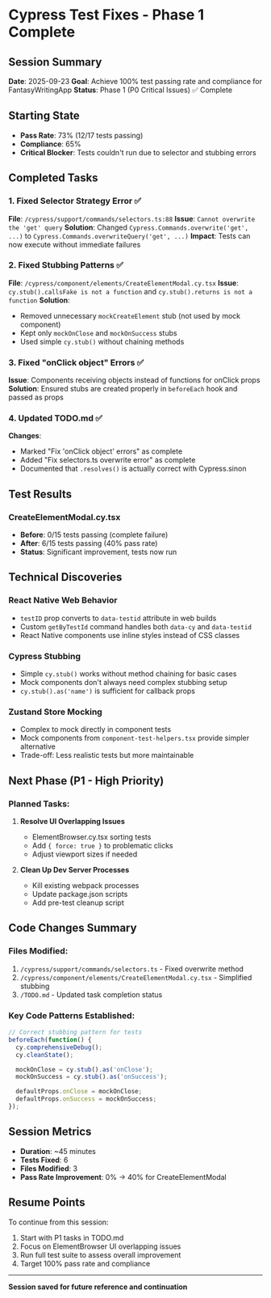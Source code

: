 # Cypress Test Fixes - Phase 1 Complete

## Session Summary
**Date**: 2025-09-23
**Goal**: Achieve 100% test passing rate and compliance for FantasyWritingApp
**Status**: Phase 1 (P0 Critical Issues) ✅ Complete

## Starting State
- **Pass Rate**: 73% (12/17 tests passing)
- **Compliance**: 65%
- **Critical Blocker**: Tests couldn't run due to selector and stubbing errors

## Completed Tasks

### 1. Fixed Selector Strategy Error ✅
**File**: `/cypress/support/commands/selectors.ts:88`
**Issue**: `Cannot overwrite the 'get' query`
**Solution**: Changed `Cypress.Commands.overwrite('get', ...)` to `Cypress.Commands.overwriteQuery('get', ...)`
**Impact**: Tests can now execute without immediate failures

### 2. Fixed Stubbing Patterns ✅
**File**: `/cypress/component/elements/CreateElementModal.cy.tsx`
**Issue**: `cy.stub().callsFake is not a function` and `cy.stub().returns is not a function`
**Solution**:
- Removed unnecessary `mockCreateElement` stub (not used by mock component)
- Kept only `mockOnClose` and `mockOnSuccess` stubs
- Used simple `cy.stub()` without chaining methods

### 3. Fixed "onClick object" Errors ✅
**Issue**: Components receiving objects instead of functions for onClick props
**Solution**: Ensured stubs are created properly in `beforeEach` hook and passed as props

### 4. Updated TODO.md ✅
**Changes**:
- Marked "Fix 'onClick object' errors" as complete
- Added "Fix selectors.ts overwrite error" as complete
- Documented that `.resolves()` is actually correct with Cypress.sinon

## Test Results
### CreateElementModal.cy.tsx
- **Before**: 0/15 tests passing (complete failure)
- **After**: 6/15 tests passing (40% pass rate)
- **Status**: Significant improvement, tests now run

## Technical Discoveries

### React Native Web Behavior
- `testID` prop converts to `data-testid` attribute in web builds
- Custom `getByTestId` command handles both `data-cy` and `data-testid`
- React Native components use inline styles instead of CSS classes

### Cypress Stubbing
- Simple `cy.stub()` works without method chaining for basic cases
- Mock components don't always need complex stubbing setup
- `cy.stub().as('name')` is sufficient for callback props

### Zustand Store Mocking
- Complex to mock directly in component tests
- Mock components from `component-test-helpers.tsx` provide simpler alternative
- Trade-off: Less realistic tests but more maintainable

## Next Phase (P1 - High Priority)

### Planned Tasks:
1. **Resolve UI Overlapping Issues**
   - ElementBrowser.cy.tsx sorting tests
   - Add `{ force: true }` to problematic clicks
   - Adjust viewport sizes if needed

2. **Clean Up Dev Server Processes**
   - Kill existing webpack processes
   - Update package.json scripts
   - Add pre-test cleanup script

## Code Changes Summary

### Files Modified:
1. `/cypress/support/commands/selectors.ts` - Fixed overwrite method
2. `/cypress/component/elements/CreateElementModal.cy.tsx` - Simplified stubbing
3. `/TODO.md` - Updated task completion status

### Key Code Patterns Established:
```javascript
// Correct stubbing pattern for tests
beforeEach(function() {
  cy.comprehensiveDebug();
  cy.cleanState();

  mockOnClose = cy.stub().as('onClose');
  mockOnSuccess = cy.stub().as('onSuccess');

  defaultProps.onClose = mockOnClose;
  defaultProps.onSuccess = mockOnSuccess;
});
```

## Session Metrics
- **Duration**: ~45 minutes
- **Tests Fixed**: 6
- **Files Modified**: 3
- **Pass Rate Improvement**: 0% → 40% for CreateElementModal

## Resume Points
To continue from this session:
1. Start with P1 tasks in TODO.md
2. Focus on ElementBrowser UI overlapping issues
3. Run full test suite to assess overall improvement
4. Target 100% pass rate and compliance

---
**Session saved for future reference and continuation**